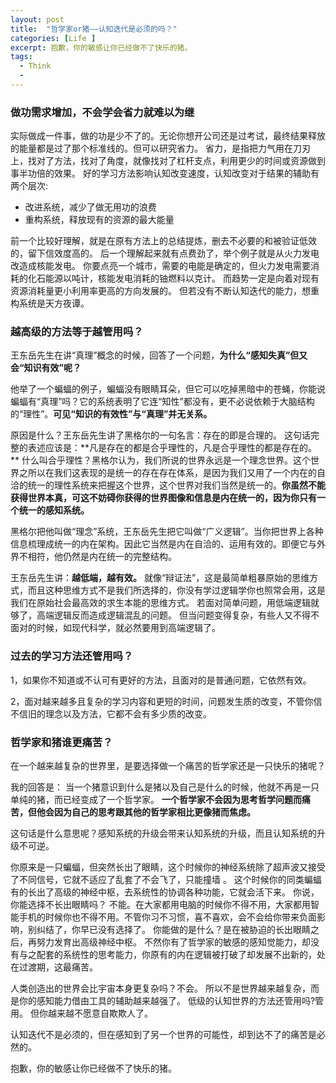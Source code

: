 ```yaml
---
layout: post
title:  "哲学家or猪——认知迭代是必须的吗？"
categories: [Life ]
excerpt: 抱歉，你的敏感让你已经做不了快乐的猪。  
tags:
  - Think
  - 
---
```


### 做功需求增加，不会学会省力就难以为继

实际做成一件事，做的功是少不了的。无论你想开公司还是过考试，最终结果释放的能量都是过了那个标准线的。但可以研究省力。
省力，是指把力气用在刀刃上，找对了方法，找对了角度，就像找对了杠杆支点，利用更少的时间或资源做到事半功倍的效果。
好的学习方法影响认知改变速度，认知改变对于结果的辅助有两个层次:

* 改进系统，减少了做无用功的浪费
* 重构系统，释放现有的资源的最大能量

前一个比较好理解，就是在原有方法上的总结提炼，删去不必要的和被验证低效的，留下信效度高的。
后一个理解起来就有点费劲了，举个例子就是从火力发电改造成核能发电。
你要点亮一个城市，需要的电能是确定的，但火力发电需要消耗的化石能源以吨计，核能发电消耗的铀燃料以克计。
而趋势一定是向着对现有资源消耗量更小利用率更高的方向发展的。
但若没有不断认知迭代的能力，想重构系统是天方夜谭。

### 越高级的方法等于越管用吗？

王东岳先生在讲“真理”概念的时候，回答了一个问题，**为什么“感知失真”但又会“知识有效”呢？**

他举了一个蝙蝠的例子，蝙蝠没有眼睛耳朵，但它可以吃掉黑暗中的苍蝇，你能说蝙蝠有“真理”吗？它的系统表明了它连“知性”都没有，更不必说依赖于大脑结构的“理性”。**可见“知识的有效性”与“真理”并无关系。**

原因是什么？王东岳先生讲了黑格尔的一句名言：存在的即是合理的。
这句话完整的表述应该是：**凡是存在的都是合乎理性的，凡是合乎理性的都是存在的。
**
什么叫合乎理性？黑格尔认为，我们所说的世界永远是一个理念世界。这个世界之所以在我们这表现的是统一的存在存在体系，是因为我们又用了一个内在的自洽的统一的理性系统来把握这个世界，这个世界对我们当然是统一的。**你虽然不能获得世界本真，可这不妨碍你获得的世界图像和信息是内在统一的，因为你只有一个统一的感知系统。**

黑格尔把他叫做“理念”系统，王东岳先生把它叫做“广义逻辑”。当你把世界上各种信息梳理成统一的内在架构。因此它当然是内在自洽的、运用有效的。即便它与外界不相符，他仍然是内在统一的完整结构。

王东岳先生讲：**越低端，越有效。**
就像“辩证法”，这是最简单粗暴原始的思维方式，而且这种思维方式不是我们所选择的，你没有学过逻辑学你也照常会用，这是我们在原始社会最高效的求生本能的思维方式。
若面对简单问题，用低端逻辑就够了，高端逻辑反而造成逻辑混乱的问题。
但当问题变得复杂，有些人又不得不面对的时候，如现代科学，就必然要用到高端逻辑了。

### 过去的学习方法还管用吗？

1，如果你不知道或不认可有更好的方法，且面对的是普通问题，它依然有效。

2，面对越来越多且复杂的学习内容和更短的时间，问题发生质的改变，不管你信不信旧的理念以及方法，它都不会有多少质的改变。

### 哲学家和猪谁更痛苦？

在一个越来越复杂的世界里，是要选择做一个痛苦的哲学家还是一只快乐的猪呢？

我的回答是：
当一个猪意识到什么是猪以及自己是什么的时候，他就不再是一只单纯的猪，而已经变成了一个哲学家。
**一个哲学家不会因为思考哲学问题而痛苦，但他会因为自己的思考跟其他的哲学家相比更像猪而焦虑。**

这句话是什么意思呢？感知系统的升级会带来认知系统的升级，而且认知系统的升级不可逆。

你原来是一只蝙蝠，但突然长出了眼睛，这个时候你的神经系统除了超声波又接受了不同信号，它就不适应了乱套了不会飞了，只能撞墙 。
这个时候你的同类蝙蝠有的长出了高级的神经中枢，去系统性的协调各种功能，它就会活下来。
你说，你能选择不长出眼睛吗？
不能。在大家都用电脑的时候你不得不用，大家都用智能手机的时候你也不得不用。不管你习不习惯，喜不喜欢，会不会给你带来负面影响，别纠结了，你早已没有选择了。
你能做的是什么？是在被胁迫的长出眼睛之后，再努力发育出高级神经中枢。
不然你有了哲学家的敏感的感知觉能力，却没有与之配套的系统性的思考能力，你原有的内在逻辑被打破了却发展不出新的，处在过渡期，这最痛苦。

人类创造出的世界会比宇宙本身更复杂吗？不会。
所以不是世界越来越复杂，而是你的感知能力借由工具的辅助越来越强了。
低级的认知世界的方法还管用吗?管用。
但你越来越不愿意自欺欺人了。

认知迭代不是必须的，但在感知到了另一个世界的可能性，却到达不了的痛苦是必然的。

抱歉，你的敏感让你已经做不了快乐的猪。


